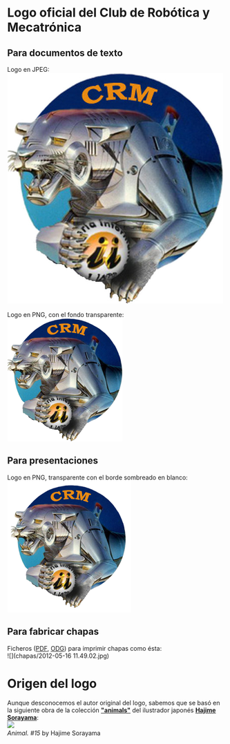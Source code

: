 # Logo oficial del Club de Robótica y Mecatrónica




Para documentos de texto
--
Logo en JPEG:  
![](logo_crm_fondoBlanco.jpg)  

Logo en PNG, con el fondo transparente:  
![](logo_crm_transparente.png)  




Para presentaciones
--
Logo en PNG, transparente con el borde sombreado en blanco:  
![](logo_crm_transparente_con_sombra.png)  




Para fabricar chapas
--
Ficheros ([PDF](chapas/logo_crm_chapas.pdf), [ODG](chapas/logo_crm_chapas.odg)) para imprimir chapas como ésta:  
![](chapas/2012-05-16 11.49.02.jpg)  




Origen del logo
==
Aunque desconocemos el autor original del logo, sabemos que se basó en la siguiente obra de la colección [**"animals"**](http://www.russianpaintings.net/russian_paintings.vphp?author=971&sort=size) del ilustrador japonés [**Hajime Sorayama**](https://en.wikipedia.org/wiki/Hajime_Sorayama):  
![](/home/carlosgs/GitRepos/CRM-UAM.github.io/logo/animal_n15_Hajime_Sorayama.jpg)  
*Animal. #15* by Hajime Sorayama  

